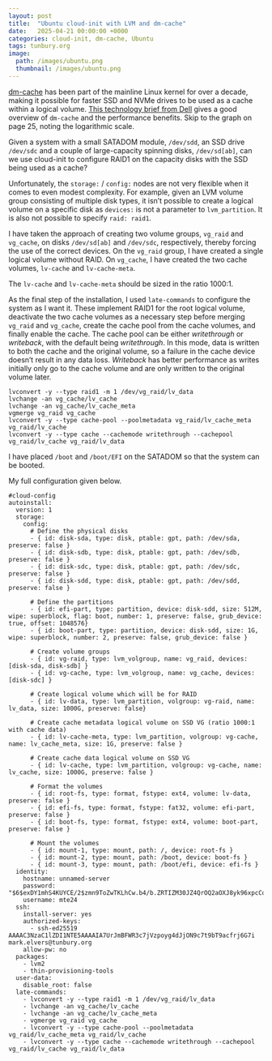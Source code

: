 ```yaml
---
layout: post
title:  "Ubuntu cloud-init with LVM and dm-cache"
date:   2025-04-21 00:00:00 +0000
categories: cloud-init, dm-cache, Ubuntu
tags: tunbury.org
image:
  path: /images/ubuntu.png
  thumbnail: /images/ubuntu.png
---
```


[dm-cache](https://en.wikipedia.org/wiki/Dm-cache) has been part of the mainline Linux kernel for over a decade, making it possible for faster SSD and NVMe drives to be used as a cache within a logical volume. [This technology brief from Dell](https://videos.cdn.redhat.com/summit2015/presentations/17856_getting-the-most-out-of-your-nvme-ssd.pdf) gives a good overview of `dm-cache` and the performance benefits. Skip to the graph on page 25, noting the logarithmic scale.

Given a system with a small SATADOM module, `/dev/sdd`, an SSD drive `/dev/sdc` and a couple of large-capacity spinning disks, `/dev/sd[ab]`, can we use cloud-init to configure RAID1 on the capacity disks with the SSD being used as a cache?

Unfortunately, the `storage:` / `config:` nodes are not very flexible when it comes to even modest complexity. For example, given an LVM volume group consisting of multiple disk types, it isn’t possible to create a logical volume on a specific disk as `devices:` is not a parameter to `lvm_partition`. It is also not possible to specify `raid: raid1`.

I have taken the approach of creating two volume groups, `vg_raid` and `vg_cache`, on disks `/dev/sd[ab]` and `/dev/sdc`, respectively, thereby forcing the use of the correct devices. On the `vg_raid` group, I have created a single logical volume without RAID. On `vg_cache`, I have created the two cache volumes, `lv-cache` and `lv-cache-meta`.

The `lv-cache` and `lv-cache-meta` should be sized in the ratio 1000:1.

As the final step of the installation, I used `late-commands` to configure the system as I want it. These implement RAID1 for the root logical volume, deactivate the two cache volumes as a necessary step before merging `vg_raid` and `vg_cache`, create the cache pool from the cache volumes, and finally enable the cache. The cache pool can be either _writethrough_ or _writeback_, with the default being _writethrough_. In this mode, data is written to both the cache and the original volume, so a failure in the cache device doesn’t result in any data loss. _Writeback_ has better performance as writes initially only go to the cache volume and are only written to the original volume later.

```
lvconvert -y --type raid1 -m 1 /dev/vg_raid/lv_data
lvchange -an vg_cache/lv_cache
lvchange -an vg_cache/lv_cache_meta
vgmerge vg_raid vg_cache
lvconvert -y --type cache-pool --poolmetadata vg_raid/lv_cache_meta vg_raid/lv_cache
lvconvert -y --type cache --cachemode writethrough --cachepool vg_raid/lv_cache vg_raid/lv_data
```

I have placed `/boot` and `/boot/EFI` on the SATADOM so that the system can be booted.

My full configuration given below.

```
#cloud-config
autoinstall:
  version: 1
  storage:
    config:
      # Define the physical disks
      - { id: disk-sda, type: disk, ptable: gpt, path: /dev/sda, preserve: false }
      - { id: disk-sdb, type: disk, ptable: gpt, path: /dev/sdb, preserve: false }
      - { id: disk-sdc, type: disk, ptable: gpt, path: /dev/sdc, preserve: false }
      - { id: disk-sdd, type: disk, ptable: gpt, path: /dev/sdd, preserve: false }

      # Define the partitions
      - { id: efi-part, type: partition, device: disk-sdd, size: 512M, wipe: superblock, flag: boot, number: 1, preserve: false, grub_device: true, offset: 1048576}
      - { id: boot-part, type: partition, device: disk-sdd, size: 1G, wipe: superblock, number: 2, preserve: false, grub_device: false }

      # Create volume groups
      - { id: vg-raid, type: lvm_volgroup, name: vg_raid, devices: [disk-sda, disk-sdb] }
      - { id: vg-cache, type: lvm_volgroup, name: vg_cache, devices: [disk-sdc] }

      # Create logical volume which will be for RAID
      - { id: lv-data, type: lvm_partition, volgroup: vg-raid, name: lv_data, size: 1000G, preserve: false}

      # Create cache metadata logical volume on SSD VG (ratio 1000:1 with cache data)
      - { id: lv-cache-meta, type: lvm_partition, volgroup: vg-cache, name: lv_cache_meta, size: 1G, preserve: false }

      # Create cache data logical volume on SSD VG
      - { id: lv-cache, type: lvm_partition, volgroup: vg-cache, name: lv_cache, size: 1000G, preserve: false }

      # Format the volumes
      - { id: root-fs, type: format, fstype: ext4, volume: lv-data, preserve: false }
      - { id: efi-fs, type: format, fstype: fat32, volume: efi-part, preserve: false }
      - { id: boot-fs, type: format, fstype: ext4, volume: boot-part, preserve: false }

      # Mount the volumes
      - { id: mount-1, type: mount, path: /, device: root-fs }
      - { id: mount-2, type: mount, path: /boot, device: boot-fs }
      - { id: mount-3, type: mount, path: /boot/efi, device: efi-fs }
  identity:
    hostname: unnamed-server
    password: "$6$exDY1mhS4KUYCE/2$zmn9ToZwTKLhCw.b4/b.ZRTIZM30JZ4QrOQ2aOXJ8yk96xpcCof0kxKwuX1kqLG/ygbJ1f8wxED22bTL4F46P0"
    username: mte24
  ssh:
    install-server: yes
    authorized-keys:
      - ssh-ed25519 AAAAC3NzaC1lZDI1NTE5AAAAIA7UrJmBFWR3c7jVzpoyg4dJjON9c7t9bT9acfrj6G7i mark.elvers@tunbury.org
    allow-pw: no
  packages:
    - lvm2
    - thin-provisioning-tools
  user-data:
    disable_root: false
  late-commands:
    - lvconvert -y --type raid1 -m 1 /dev/vg_raid/lv_data
    - lvchange -an vg_cache/lv_cache
    - lvchange -an vg_cache/lv_cache_meta
    - vgmerge vg_raid vg_cache
    - lvconvert -y --type cache-pool --poolmetadata vg_raid/lv_cache_meta vg_raid/lv_cache
    - lvconvert -y --type cache --cachemode writethrough --cachepool vg_raid/lv_cache vg_raid/lv_data
```
